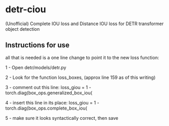 # detr-ciou
(Unofficial) Complete IOU loss and Distance IOU loss for DETR transformer object detection


## Instructions for use
all that is needed is a one line change to point it to the new loss function:

1 - Open detr/models/detr.py

2 - Look for the function loss_boxes, (approx line 159 as of this writing)

3 - comment out this line:          loss_giou = 1 - torch.diag(box_ops.generalized_box_iou(

4 - insert this line in its place:  loss_giou = 1 - torch.diag(box_ops.complete_box_iou(

5 - make sure it looks syntactically correct, then save
